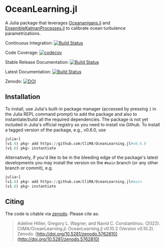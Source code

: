 # OceanLearning.jl

A Julia package that leverages [Oceananigans.jl](http://github.com/CliMA/Oceananigans.jl/) and [EnsembleKalmanProcesses.jl](https://github.com/CliMA/EnsembleKalmanProcesses.jl) to calibrate ocean turbulence parametrizations.

Continuous Integration: [![Build Status](https://github.com/CliMA/OceanLearning.jl/workflows/CI/badge.svg)](https://github.com/CliMA/OceanLearning.jl/actions?query=workflow%3ACI+branch%3Amaster)

Code Coverage: [![codecov](https://codecov.io/gh/CliMA/OceanLearning.jl/branch/main/graph/badge.svg?token=cPeTALmiPU)](https://codecov.io/gh/CliMA/OceanLearning.jl)

Stable Release Documentation: [![Build Status](https://img.shields.io/badge/documentation-stable%20release-blue)](https://clima.github.io/OceanLearning.jl/stable)

Latest Documentation: [![Build Status](https://img.shields.io/badge/documentation-in%20development-orange)](https://clima.github.io/OceanLearning.jl/dev)

Zenodo: [![DOI](https://zenodo.org/badge/DOI/10.5281/zenodo.5762810.svg)](https://doi.org/10.5281/zenodo.5762810)


## Installation

To install, use Julia's  built-in package manager (accessed by pressing `]` in the Julia REPL command prompt) to add the package and also to instantiate/build all the required dependencies. The package is not yet included in Julia's official
registry so you need to install via Github. To install a tagged version of the package, e.g., v0.6.0, use

```julia
julia>]
(v1.6) pkg> add https://github.com/CliMA/OceanLearning.jl#v0.6.0
(v1.6) pkg> instantiate
```

Alternatively, if you'd like to be in the bleeding edge of the package's latest developments you may
install the version on the `#main` branch (or any other branch or commit), e.g.

```julia
julia>]
(v1.6) pkg> add https://github.com/CliMA/OceanLearning.jl#main
(v1.6) pkg> instantiate
```


## Citing

The code is citable via [zenodo](https://zenodo.org). Please cite as:

> Adeline Hillier, Gregory L. Wagner, and Navid C. Constantinou. (2022). CliMA/OceanLearning.jl: OceanLearning.jl v0.10.2 (Version v0.10.2). Zenodo. [http://doi.org/10.5281/zenodo.5762810](http://doi.org/10.5281/zenodo.5762810)
